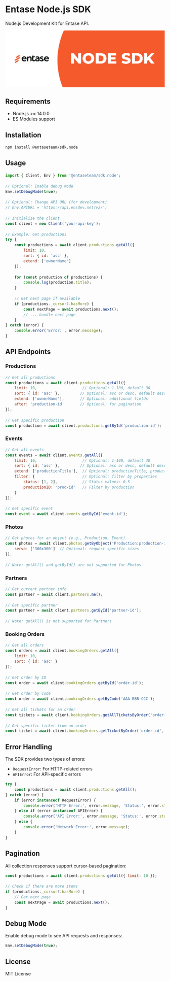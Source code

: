 # Entase Node.js SDK

Node.js Development Kit for Entase API.

![Entase](banner.jpg)

## Requirements
- Node.js >= 14.0.0
- ES Modules support

## Installation

```bash
npm install @entaseteam/sdk.node
```

## Usage

```javascript
import { Client, Env } from '@entaseteam/sdk.node';

// Optional: Enable debug mode
Env.setDebugMode(true);

// Optional: Change API URL (for development)
// Env.APIURL = 'https://api.ensdev.net/v2/';

// Initialize the client
const client = new Client('your-api-key');

// Example: Get productions
try {
    const productions = await client.productions.getAll({
        limit: 10,
        sort: { id: 'asc' },
        extend: ['ownerName']
    });
    
    for (const production of productions) {
        console.log(production.title);
    }

    // Get next page if available
    if (productions._cursor?.hasMore) {
        const nextPage = await productions.next();
        // ... handle next page
    }
} catch (error) {
    console.error('Error:', error.message);
}
```

## API Endpoints

### Productions
```javascript
// Get all productions
const productions = await client.productions.getAll({
    limit: 10,                    // Optional: 1-100, default 30
    sort: { id: 'asc' },         // Optional: asc or desc, default desc
    extend: ['ownerName'],       // Optional: additional fields
    after: 'production-id'       // Optional: for pagination
});

// Get specific production
const production = await client.productions.getById('production-id');
```

### Events
```javascript
// Get all events
const events = await client.events.getAll({
    limit: 10,                    // Optional: 1-100, default 30
    sort: { id: 'asc' },         // Optional: asc or desc, default desc
    extend: ['productionTitle'],  // Optional: productionTitle, productionStory, pricelist
    filter: {                     // Optional: filter by properties
        status: [1, 2],           // Status values: 0-5
        productionID: 'prod-id'   // Filter by production
    }
});

// Get specific event
const event = await client.events.getById('event-id');
```

### Photos
```javascript
// Get photos for an object (e.g., Production, Event)
const photos = await client.photos.getByObject('Production:production-id', {
    serve: ['300x300']  // Optional: request specific sizes
});

// Note: getAll() and getById() are not supported for Photos
```

### Partners
```javascript
// Get current partner info
const partner = await client.partners.me();

// Get specific partner
const partner = await client.partners.getById('partner-id');

// Note: getAll() is not supported for Partners
```

### Booking Orders
```javascript
// Get all orders
const orders = await client.bookingOrders.getAll({
    limit: 10,
    sort: { id: 'asc' }
});

// Get order by ID
const order = await client.bookingOrders.getById('order-id');

// Get order by code
const order = await client.bookingOrders.getByCode('AAA-BBB-CCC');

// Get all tickets for an order
const tickets = await client.bookingOrders.getAllTicketsByOrder('order-id');

// Get specific ticket from an order
const ticket = await client.bookingOrders.getTicketByOrder('order-id', 'ticket-id');
```

## Error Handling

The SDK provides two types of errors:
- `RequestError`: For HTTP-related errors
- `APIError`: For API-specific errors

```javascript
try {
    const productions = await client.productions.getAll();
} catch (error) {
    if (error instanceof RequestError) {
        console.error('HTTP Error:', error.message, 'Status:', error.statusCode);
    } else if (error instanceof APIError) {
        console.error('API Error:', error.message, 'Status:', error.statusCode);
    } else {
        console.error('Network Error:', error.message);
    }
}
```

## Pagination

All collection responses support cursor-based pagination:

```javascript
const productions = await client.productions.getAll({ limit: 10 });

// Check if there are more items
if (productions._cursor?.hasMore) {
    // Get next page
    const nextPage = await productions.next();
}
```

## Debug Mode

Enable debug mode to see API requests and responses:

```javascript
Env.setDebugMode(true);
```

## License

MIT License 